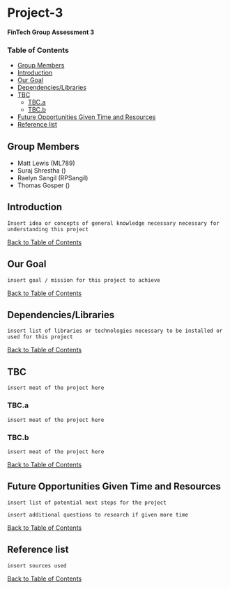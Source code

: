 # Project-3
**FinTech Group Assessment 3**

### Table of Contents
- [Group Members](#group-members)
- [Introduction](#introduction)
- [Our Goal](#our-goal)
- [Dependencies/Libraries](#dependencieslibraries)
- [TBC](#tbc)
    * [TBC.a](#tbca)
    * [TBC.b](#tbcb)
- [Future Opportunities Given Time and Resources](#future-opportunities-given-time-and-resources)
- [Reference list](#reference-list)

## Group Members

- Matt Lewis (ML789)
- Suraj Shrestha ()
- Raelyn Sangil (RPSangil)
- Thomas Gosper ()

## Introduction

`Insert idea or concepts of general knowledge necessary necessary for understanding this project`

[Back to Table of Contents](#Table-of-Contents)

## Our Goal

`insert goal / mission for this project to achieve`

[Back to Table of Contents](#Table-of-Contents)

## Dependencies/Libraries

`insert list of libraries or technologies necessary to be installed or used for this project`

[Back to Table of Contents](#Table-of-Contents)

## TBC

`insert meat of the project here`

### TBC.a

`insert meat of the project here`

### TBC.b

`insert meat of the project here`

[Back to Table of Contents](#Table-of-Contents)

## Future Opportunities Given Time and Resources

`insert list of potential next steps for the project`

`insert additional questions to research if given more time`

[Back to Table of Contents](#Table-of-Contents)

## Reference list

`insert sources used`

[Back to Table of Contents](#Table-of-Contents)


